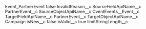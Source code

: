 <?xml version="1.0" encoding="UTF-8"?>
<CustomMetadata xmlns="http://soap.sforce.com/2006/04/metadata" xmlns:xsi="http://www.w3.org/2001/XMLSchema-instance" xmlns:xsd="http://www.w3.org/2001/XMLSchema">
    <label>Event_PartnerEvent</label>
    <protected>false</protected>
    <values>
        <field>InvalidReason__c</field>
        <value xsi:nil="true"/>
    </values>
    <values>
        <field>SourceFieldApiName__c</field>
        <value xsi:type="xsd:string">PartnerEvent__c</value>
    </values>
    <values>
        <field>SourceObjectApiName__c</field>
        <value xsi:type="xsd:string">CventEvents__Event__c</value>
    </values>
    <values>
        <field>TargetFieldApiName__c</field>
        <value xsi:type="xsd:string">PartnerEvent__c</value>
    </values>
    <values>
        <field>TargetObjectApiName__c</field>
        <value xsi:type="xsd:string">Campaign</value>
    </values>
    <values>
        <field>isNew__c</field>
        <value xsi:type="xsd:boolean">false</value>
    </values>
    <values>
        <field>isValid__c</field>
        <value xsi:type="xsd:boolean">true</value>
    </values>
    <values>
        <field>limitStringLength__c</field>
        <value xsi:nil="true"/>
    </values>
</CustomMetadata>
